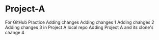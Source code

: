 # Project-A
For GitHub Practice 
Adding changes
Adding changes 1
Adding changes 2
Adding changes 3 in Project A local repo
Adding Project A and its clone's change 4